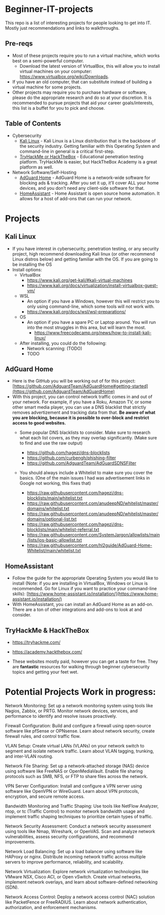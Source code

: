 # Beginner-IT-projects
This repo is a list of interesting projects for people looking to get into IT. Mostly just recommendations and links to walkthroughs.

## Pre-reqs
- Most of these projects require you to run a virtual machine, which works best on a semi-powerful computer.
  - Download the latest version of VirtualBox, this will allow you to install virtual machines on your computer: https://www.virtualbox.org/wiki/Downloads.
- If you have an old computer, that can substitute instead of building a virtual machine for some projects.
- Other projects may require you to purchase hardware or software, please do the appropriate research and do so at your discretion. It is recommended to pursue projects that aid your career goals/interests, this list is a buffet for you to pick and choose.

## Table of Contents
- Cybersecurity
  - [Kali Linux](#Kali-Linux) - Kali Linux is a Linux distribution that is the backbone of the security industry. Getting familiar with this Operating System and command-line in general is a critical first-step.
  - [TryHackMe or HackTheBox](#tryhackme--hackthebox) - Educational penetration testing platform. TryHackMe is easier, but HackTheBox Academy is a great platform as well.
- Network Software/Self-Hosting
  - [AdGuard Home](#adguard-home) - AdGuard Home is a network-wide software for blocking ads & tracking. After you set it up, it’ll cover ALL your home devices, and you don’t need any client-side software for that. 
  - [HomeAssistant](#homeassistant) - Home Assistant is open source home automation. It allows for a host of add-ons that can run your network.

# Projects
## Kali Linux
- If you have interest in cybersecurity, penetration testing, or any security project, high recommend downloading Kali linux (or other recommend Linux distros below) and getting familiar with the OS. If you are going to be installing the OS
- Install options:
  - VirtualBox
    - https://www.kali.org/get-kali/#kali-virtual-machines
    - https://www.kali.org/docs/virtualization/install-virtualbox-guest-vm/
  - WSL
    - An option if you have a Windows, however this will restrict you to only using command-line, which some tools will not work with.
    - https://www.kali.org/docs/wsl/wsl-preparations/
  - OS 
    - An option if you have a spare PC or Laptop around. You will run into the most struggles in this area, but will learn the most.
      - https://www.freecodecamp.org/news/how-to-install-kali-linux/
  - After installing, you could do the following:
    - Network scanning: (TODO)
    - TODO

## AdGuard Home
- Here is the GitHub you will be working out of for this project: [https://github.com/AdguardTeam/AdGuardHome#getting-started](https://github.com/AdguardTeam/AdGuardHome)
- With this project, you can control  network traffic comes in and out of your network. For example, if you have a Roku, Amazon TV, or some other smart media player, you can use a DNS blacklist that strictly removes advertizement and tracking data from that. **Be aware of what you are blocking, because it is possible to over-block and restrict access to good websites.**
  - Some popular DNS blacklists to consider. Make sure to research what each list covers, as they may overlap significantly. (Make sure to find and use the raw output) 
    - https://github.com/hagezi/dns-blocklists
    - https://github.com/curbengh/phishing-filter
    - https://github.com/AdguardTeam/AdGuardSDNSFilter

  - You should always include a Whitelist to make sure you cover the basics. (One of the main issues I had was advertisement links in Google not working, this fixes that)
    - https://raw.githubusercontent.com/hagezi/dns-blocklists/main/whitelist.txt
    - https://raw.githubusercontent.com/anudeepND/whitelist/master/domains/whitelist.txt
    - https://raw.githubusercontent.com/anudeepND/whitelist/master/domains/optional-list.txt
    - https://raw.githubusercontent.com/hagezi/dns-blocklists/main/whitelist-referral.txt
    - https://raw.githubusercontent.com/SystemJargon/allowlists/main/lists/ios-basic-allowlist.txt
    - https://raw.githubusercontent.com/hl2guide/AdGuard-Home-Whitelist/main/whitelist.txt

## HomeAssistant
- Follow the guide for the appropriate Operating System you would like to install (Note: if you are installing in VirtualBox, Windows or Linux is recommended. Go for Linux if you want to practice your command-line skills): [https://www.home-assistant.io/installation/](https://www.home-assistant.io/installation/)
- With HomeAssistant, you can install an AdGuard Home as an add-on. There are a ton of other integrations and add-ons to look at and consider. 

## TryHackMe & HackTheBox
  - https://tryhackme.com/
  - https://academy.hackthebox.com/

  - These websites mostly paid, however you can get a taste for free. They are **fantastic** resources for walking through beginner cybersecurity topics and getting your feet wet.


# Potential Projects **Work in progress**:
Network Monitoring: Set up a network monitoring system using tools like Nagios, Zabbix, or PRTG. Monitor network devices, services, and performance to identify and resolve issues proactively.

Firewall Configuration: Build and configure a firewall using open-source software like pfSense or OPNsense. Learn about network security, create firewall rules, and control traffic flow.

VLAN Setup: Create virtual LANs (VLANs) on your network switch to segment and isolate network traffic. Learn about VLAN tagging, trunking, and inter-VLAN routing.

Network File Sharing: Set up a network-attached storage (NAS) device using software like FreeNAS or OpenMediaVault. Enable file sharing protocols such as SMB, NFS, or FTP to share files across the network.

VPN Server Configuration: Install and configure a VPN server using software like OpenVPN or WireGuard. Learn about VPN protocols, encryption, and secure remote access.

Bandwidth Monitoring and Traffic Shaping: Use tools like NetFlow Analyzer, ntop, or tc (Traffic Control) to monitor network bandwidth usage and implement traffic shaping techniques to prioritize certain types of traffic.

Network Security Assessment: Conduct a network security assessment using tools like Nmap, Wireshark, or OpenVAS. Scan and analyze network vulnerabilities, assess security configurations, and recommend improvements.

Network Load Balancing: Set up a load balancer using software like HAProxy or nginx. Distribute incoming network traffic across multiple servers to improve performance, reliability, and scalability.

Network Virtualization: Explore network virtualization technologies like VMware NSX, Cisco ACI, or Open vSwitch. Create virtual networks, implement network overlays, and learn about software-defined networking (SDN).

Network Access Control: Deploy a network access control (NAC) solution like PacketFence or FreeRADIUS. Learn about network authentication, authorization, and enforcement mechanisms.
